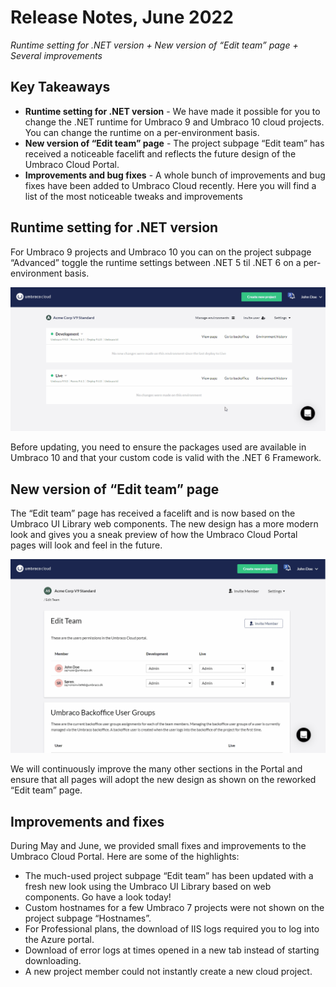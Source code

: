 # Release Notes, June 2022

_Runtime setting for .NET version + New version of “Edit team” page + Several improvements_

## Key Takeaways

* **Runtime setting for .NET version** - We have made it possible for you to change the .NET runtime for Umbraco 9 and Umbraco 10 cloud projects. You can change the runtime on a per-environment basis.
* **New version of “Edit team” page** - The project subpage “Edit team” has received a noticeable facelift and reflects the future design of the Umbraco Cloud Portal.
* **Improvements and bug fixes** - A whole bunch of improvements and bug fixes have been added to Umbraco Cloud recently. Here you will find a list of the most noticeable tweaks and improvements

## Runtime setting for .NET version

For Umbraco 9 projects and Umbraco 10 you can on the project subpage “Advanced” toggle the runtime settings between .NET 5 til .NET 6 on a per-environment basis.

![RuntimeSettingsForV9](images/RuntimeSettingsForV9.gif)

Before updating, you need to ensure the packages used are available in Umbraco 10 and that your custom code is valid with the .NET 6 Framework.

## New version of “Edit team” page

The “Edit team” page has received a facelift and is now based on the Umbraco UI Library web components. The new design has a more modern look and gives you a sneak preview of how the Umbraco Cloud Portal pages will look and feel in the future.

![NewEditTeamPage.gif](images/NewEditTeamPage.gif)

We will continuously improve the many other sections in the Portal and ensure that all pages will adopt the new design as shown on the reworked “Edit team” page.

## Improvements and fixes

During May and June, we provided small fixes and improvements to the Umbraco Cloud Portal. Here are some of the highlights:

- The much-used project subpage “Edit team” has been updated with a fresh new look using the Umbraco UI Library based on web components. Go have a look today!
- Custom hostnames for a few Umbraco 7 projects were not shown on the project subpage “Hostnames”.
- For Professional plans, the download of IIS logs required you to log into the Azure portal.
- Download of error logs at times opened in a new tab instead of starting downloading.
- A new project member could not instantly create a new cloud project.
